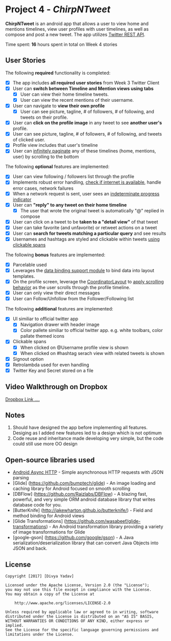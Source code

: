 # Project 4 - *ChirpNTweet*

**ChirpNTweet** is an android app that allows a user to view home and mentions timelines, view user profiles with user timelines, as well as compose and post a new tweet. The app utilizes [Twitter REST API](https://dev.twitter.com/rest/public).

Time spent: **16** hours spent in total on Week 4 stories

## User Stories

The following **required** functionality is completed:

* [x] The app includes **all required user stories** from Week 3 Twitter Client
* [x] User can **switch between Timeline and Mention views using tabs**
  * [x] User can view their home timeline tweets.
  * [x] User can view the recent mentions of their username.
* [x] User can navigate to **view their own profile**
  * [x] User can see picture, tagline, # of followers, # of following, and tweets on their profile.
* [x] User can **click on the profile image** in any tweet to see **another user's** profile.
 * [x] User can see picture, tagline, # of followers, # of following, and tweets of clicked user.
 * [x] Profile view includes that user's timeline
* [x] User can [infinitely paginate](http://guides.codepath.com/android/Endless-Scrolling-with-AdapterViews-and-RecyclerView) any of these timelines (home, mentions, user) by scrolling to the bottom

The following **optional** features are implemented:

* [x] User can view following / followers list through the profile
* [x] Implements robust error handling, [check if internet is available](http://guides.codepath.com/android/Sending-and-Managing-Network-Requests#checking-for-network-connectivity), handle error cases, network failures
* [x] When a network request is sent, user sees an [indeterminate progress indicator](http://guides.codepath.com/android/Handling-ProgressBars#progress-within-actionbar)
* [x] User can **"reply" to any tweet on their home timeline**
  * [x] The user that wrote the original tweet is automatically "@" replied in compose
* [x] User can click on a tweet to be **taken to a "detail view"** of that tweet
 * [x] User can take favorite (and unfavorite) or retweet actions on a tweet
* [x] User can **search for tweets matching a particular query** and see results
* [x] Usernames and hashtags are styled and clickable within tweets [using clickable spans](http://guides.codepath.com/android/Working-with-the-TextView#creating-clickable-styled-spans)

The following **bonus** features are implemented:

* [x] Parcelable used
* [x] Leverages the [data binding support module](http://guides.codepath.com/android/Applying-Data-Binding-for-Views) to bind data into layout templates.
* [x] On the profile screen, leverage the [CoordinatorLayout](http://guides.codepath.com/android/Handling-Scrolls-with-CoordinatorLayout#responding-to-scroll-events) to [apply scrolling behavior](https://hackmd.io/s/SJyDOCgU) as the user scrolls through the profile timeline.
* [x] User can only view their direct messages
* [x] User can Follow/Unfollow from the Follower/Following list

The following **additional** features are implemented:

* [x] UI similiar to official twitter app
  * [x] Navigation drawer with header image
  * [x] Color pallete similiar to official twitter app. e.g. white toolbars, color pallate themed icons
* [x] Clickable spans
  * [x] When clicked on @Username profile view is shown
  * [x] When clicked on #hashtag serach view with related tweets is shown
* [x] Signout option
* [x] Retrolambda used for even handling
* [x] Twitter Key and Secret stored on a file

## Video Walkthrough on Dropbox

<a href='https://www.dropbox.com/s/bqmocm9goe78qji/Week%204%20ChirpNTweet%20VideoWalkthrough.mp4?dl=0'>Dropbox Link ....</a>

## Notes

1. Should have designed the app before implementing all features. Desiging as I added new features led to a design which is not optimum
2. Code reuse and inheritance made developing very simple, but the code could still use more OO design

## Open-source libraries used


- [Android Async HTTP](https://github.com/loopj/android-async-http) - Simple asynchronous HTTP requests with JSON parsing
- [Glide] (https://github.com/bumptech/glide) - An image loading and caching library for Android focused on smooth scrolling
- [DBFlow] (https://github.com/Raizlabs/DBFlow) - A blazing fast, powerful, and very simple ORM android database library that writes database code for you.
- [ButterKnife] (http://jakewharton.github.io/butterknife/) - Field and method binding for Android views
- [Glide Transformations] (https://github.com/wasabeef/glide-transformations) - An Android transformation library providing a variety of image transformations for Glide
- [google-gson] (https://github.com/google/gson) - A Java serialization/deserialization library that can convert Java Objects into JSON and back.

## License

    Copyright [2017] [Divya Yadav]

    Licensed under the Apache License, Version 2.0 (the "License");
    you may not use this file except in compliance with the License.
    You may obtain a copy of the License at

        http://www.apache.org/licenses/LICENSE-2.0

    Unless required by applicable law or agreed to in writing, software
    distributed under the License is distributed on an "AS IS" BASIS,
    WITHOUT WARRANTIES OR CONDITIONS OF ANY KIND, either express or implied.
    See the License for the specific language governing permissions and
    limitations under the License.